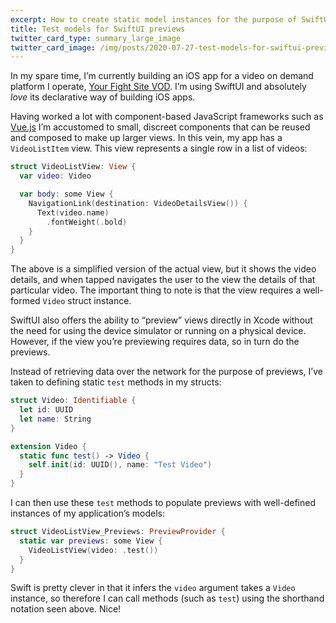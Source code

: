 ```yaml
---
excerpt: How to create static model instances for the purpose of SwiftUI previews.
title: Test models for SwiftUI previews
twitter_card_type: summary_large_image
twitter_card_image: /img/posts/2020-07-27-test-models-for-swiftui-previews/twitter-card-image.jpg
---
```

In my spare time, I’m currently building an iOS app for a video on demand platform I operate, [Your Fight Site VOD][1].
I’m using SwiftUI and absolutely _love_ its declarative way of building iOS apps.

Having worked a lot with component-based JavaScript frameworks such as [Vue.js][2] I’m accustomed to small, discreet components that can be reused and composed to make up larger views. In this vein, my app has a `VideoListItem` view. This view represents a single row in a list of videos:

```swift
struct VideoListView: View {
  var video: Video

  var body: some View {
    NavigationLink(destination: VideoDetailsView()) {
      Text(video.name)
        .fontWeight(.bold)
    }
  }
}
```

The above is a simplified version of the actual view, but it shows the video details, and when tapped navigates the user to the view the details of that particular video. The important thing to note is that the view requires a well-formed `Video` struct instance.

SwiftUI also offers the ability to “preview” views directly in Xcode without the need for using the device simulator or running on a physical device. However, if the view you’re previewing requires data, so in turn do the previews.

Instead of retrieving data over the network for the purpose of previews, I’ve taken to defining static `test` methods in my structs:

```swift
struct Video: Identifiable {
  let id: UUID
  let name: String
}

extension Video {
  static func test() -> Video {
    self.init(id: UUID(), name: "Test Video")
  }
}
```

I can then use these `test` methods to populate previews with well-defined instances of my application’s models:

```swift
struct VideoListView_Previews: PreviewProvider {
  static var previews: some View {
    VideoListView(video: .test())
  }
}
```

Swift is pretty clever in that it infers the `video` argument takes a `Video` instance, so therefore I can call methods (such as `test`) using the shorthand notation seen above. Nice!

[1]: https://vod.yourfightsite.com/
[2]: https//vuejs.org/
